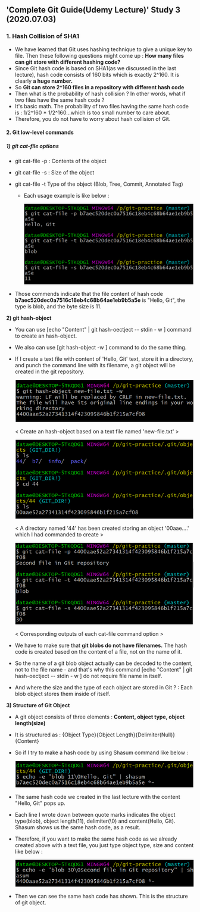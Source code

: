 ​	

## 'Complete Git Guide(Udemy Lecture)' Study 3 (2020.07.03)

### 1.  Hash Collision of SHA1

- We have learned that Git uses hashing technique to give a unique key to file. Then these following questions might come up : **How many files can git store with different hashing code?**
- Since Git hash code is based on SHA1(as we discussed in the last lecture), hash code consists of 160 bits which is exactly 2^160. It is clearly **a huge number.**
- So **Git can store 2^160 files in a repository with different hash code**
- Then what is the probability of hash collision ? In other words, what if two files have the same hash code ?
- It's basic math. The probability of two files having the same hash code is : 1/2^160 * 1/2^160...which is too small number to care about.
- Therefore, you do not have to worry about hash collision of Git.

#### 2. Git low-level commands

##### 1) git cat-file options

- git cat-file -p <hash> : Contents of the object

- git cat-file -s <hash> : Size of the object

- git cat-file -t <hash> Type of the object (Blob, Tree, Commit, Annotated Tag)

  - Each usage example is like below : 

    ![image-20200706224722579](./img/image-20200706224722579.png)

  

- Those commends indicate that  the file content of hash code  **b7aec520dec0a7516c18eb4c68b64ae1eb9b5a5e** is "Hello, Git", the type is blob, and the byte size is 11.

**2) git hash-object**

- You can use [echo "Content" | git hash-oectject -- stdin - w ] command to create an hash-object.

- We also can use [git hash-object <filename> -w ] command to do the same thing.

- If I create a text file with content of 'Hello, Git' text, store it in a directory, and punch the command line with its filename, a git object will be created in the git repository.

  ![image-20200706230319674](./img/image-20200706230319674.png)

  < Create an hash-object based on a text file named 'new-file.txt' >

  ![image-20200706230435446](./img/image-20200706230435446.png)

  < A directory named '44' has been created storing an object '00aae....' which I had commanded to create > 

  ![image-20200706231735693](./img/image-20200706231735693.png)

  < Corresponding outputs of each cat-file command option >

- We have to make sure that **git blobs do not have filenames.** The hash code is created based on the content of a file, not on the name of it. 

- So the name of a git blob object actually can be decoded to the content, not to the file name - and that's why this command [echo "Content" | git hash-oectject -- stdin - w ] do not require file name in itself.

- And where the size and the type of each object are stored in Git ? : Each blob object stores them inside of itself.

**3) Structure of Git Object**

- A git object consists of three elements : **Content, object type, object length(size)** 

- It is structured as : {Object Type}{Object Length}{Delimiter(Null)}{Content}

- So if I try to make a hash code by using Shasum command like below : 

  ![image-20200706235153841](./img/image-20200706235153841.png)

- The same hash code we created in the last lecture with the content "Hello, Git" pops up.

- Each line I wrote down between quote marks indicates the object type(blob), object length(11), delimiter(\0) and content(Hello, Git). Shasum shows us the same hash code, as a result.

- Therefore, if you want to make the same hash code as we already created above with a text file, you just type object type, size and content like below : 

  ![image-20200706235618244](./img/image-20200706235618244.png)

- Then we can see the same hash code has shown. This is the structure of git object.

